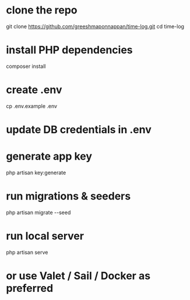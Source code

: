 # clone the repo
git clone https://github.com/greeshmaponnappan/time-log.git
cd time-log

# install PHP dependencies
composer install

# create .env
cp .env.example .env
# update DB credentials in .env

# generate app key
php artisan key:generate

# run migrations & seeders
php artisan migrate --seed

# run local server
php artisan serve
# or use Valet / Sail / Docker as preferred

